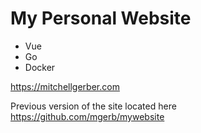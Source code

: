 # My Personal Website

- Vue
- Go
- Docker

https://mitchellgerber.com

Previous version of the site located here
https://github.com/mgerb/mywebsite

